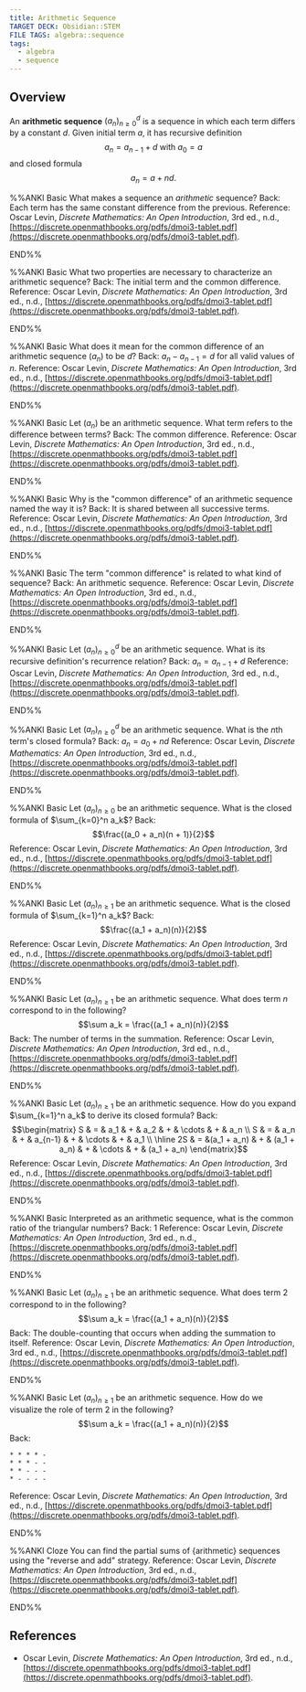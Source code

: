 ```yaml
---
title: Arithmetic Sequence
TARGET DECK: Obsidian::STEM
FILE TAGS: algebra::sequence
tags:
  - algebra
  - sequence
---
```


## Overview

An **arithmetic sequence** $(a_n)_{n \geq 0}^d$ is a sequence in which each term differs by a constant $d$. Given initial term $a$, it has recursive definition $$a_n = a_{n-1} + d \text{ with } a_0 = a$$ and closed formula $$a_n = a + nd.$$

%%ANKI
Basic
What makes a sequence an *arithmetic* sequence?
Back: Each term has the same constant difference from the previous.
Reference: Oscar Levin, *Discrete Mathematics: An Open Introduction*, 3rd ed., n.d., [https://discrete.openmathbooks.org/pdfs/dmoi3-tablet.pdf](https://discrete.openmathbooks.org/pdfs/dmoi3-tablet.pdf).
<!--ID: 1709664600159-->
END%%

%%ANKI
Basic
What two properties are necessary to characterize an arithmetic sequence?
Back: The initial term and the common difference.
Reference: Oscar Levin, *Discrete Mathematics: An Open Introduction*, 3rd ed., n.d., [https://discrete.openmathbooks.org/pdfs/dmoi3-tablet.pdf](https://discrete.openmathbooks.org/pdfs/dmoi3-tablet.pdf).
<!--ID: 1709664600161-->
END%%

%%ANKI
Basic
What does it mean for the common difference of an arithmetic sequence $(a_n)$ to be $d$?
Back: $a_n - a_{n-1} = d$ for all valid values of $n$.
Reference: Oscar Levin, *Discrete Mathematics: An Open Introduction*, 3rd ed., n.d., [https://discrete.openmathbooks.org/pdfs/dmoi3-tablet.pdf](https://discrete.openmathbooks.org/pdfs/dmoi3-tablet.pdf).
<!--ID: 1709664600162-->
END%%

%%ANKI
Basic
Let $(a_n)$ be an arithmetic sequence. What term refers to the difference between terms?
Back: The common difference.
Reference: Oscar Levin, *Discrete Mathematics: An Open Introduction*, 3rd ed., n.d., [https://discrete.openmathbooks.org/pdfs/dmoi3-tablet.pdf](https://discrete.openmathbooks.org/pdfs/dmoi3-tablet.pdf).
<!--ID: 1709664600164-->
END%%

%%ANKI
Basic
Why is the "common difference" of an arithmetic sequence named the way it is?
Back: It is shared between all successive terms.
Reference: Oscar Levin, *Discrete Mathematics: An Open Introduction*, 3rd ed., n.d., [https://discrete.openmathbooks.org/pdfs/dmoi3-tablet.pdf](https://discrete.openmathbooks.org/pdfs/dmoi3-tablet.pdf).
<!--ID: 1709664600166-->
END%%

%%ANKI
Basic
The term "common difference" is related to what kind of sequence?
Back: An arithmetic sequence.
Reference: Oscar Levin, *Discrete Mathematics: An Open Introduction*, 3rd ed., n.d., [https://discrete.openmathbooks.org/pdfs/dmoi3-tablet.pdf](https://discrete.openmathbooks.org/pdfs/dmoi3-tablet.pdf).
<!--ID: 1709664600167-->
END%%

%%ANKI
Basic
Let $(a_n)_{n \geq 0}^d$ be an arithmetic sequence. What is its recursive definition's recurrence relation?
Back: $a_n = a_{n-1} + d$
Reference: Oscar Levin, *Discrete Mathematics: An Open Introduction*, 3rd ed., n.d., [https://discrete.openmathbooks.org/pdfs/dmoi3-tablet.pdf](https://discrete.openmathbooks.org/pdfs/dmoi3-tablet.pdf).
<!--ID: 1709664600169-->
END%%

%%ANKI
Basic
Let $(a_n)_{n \geq 0}^d$ be an arithmetic sequence. What is the $n$th term's closed formula?
Back: $a_n = a_0 + nd$
Reference: Oscar Levin, *Discrete Mathematics: An Open Introduction*, 3rd ed., n.d., [https://discrete.openmathbooks.org/pdfs/dmoi3-tablet.pdf](https://discrete.openmathbooks.org/pdfs/dmoi3-tablet.pdf).
<!--ID: 1709664600170-->
END%%

%%ANKI
Basic
Let $(a_n)_{n \geq 0}$ be an arithmetic sequence. What is the closed formula of $\sum_{k=0}^n a_k$?
Back: $$\frac{(a_0 + a_n)(n + 1)}{2}$$
Reference: Oscar Levin, *Discrete Mathematics: An Open Introduction*, 3rd ed., n.d., [https://discrete.openmathbooks.org/pdfs/dmoi3-tablet.pdf](https://discrete.openmathbooks.org/pdfs/dmoi3-tablet.pdf).
<!--ID: 1709664600172-->
END%%

%%ANKI
Basic
Let $(a_n)_{n \geq 1}$ be an arithmetic sequence. What is the closed formula of $\sum_{k=1}^n a_k$?
Back: $$\frac{(a_1 + a_n)(n)}{2}$$
Reference: Oscar Levin, *Discrete Mathematics: An Open Introduction*, 3rd ed., n.d., [https://discrete.openmathbooks.org/pdfs/dmoi3-tablet.pdf](https://discrete.openmathbooks.org/pdfs/dmoi3-tablet.pdf).
<!--ID: 1709664600173-->
END%%

%%ANKI
Basic
Let $(a_n)_{n \geq 1}$ be an arithmetic sequence. What does term $n$ correspond to in the following? $$\sum a_k = \frac{(a_1 + a_n)(n)}{2}$$
Back: The number of terms in the summation.
Reference: Oscar Levin, *Discrete Mathematics: An Open Introduction*, 3rd ed., n.d., [https://discrete.openmathbooks.org/pdfs/dmoi3-tablet.pdf](https://discrete.openmathbooks.org/pdfs/dmoi3-tablet.pdf).
<!--ID: 1709664600175-->
END%%

%%ANKI
Basic
Let $(a_n)_{n \geq 1}$ be an arithmetic sequence. How do you expand $\sum_{k=1}^n a_k$ to derive its closed formula?
Back:
$$\begin{matrix}
S & = & a_1 & + & a_2 & + & \cdots & + & a_n \\
S & = & a_n & + & a_{n-1} & + & \cdots & + & a_1 \\
\hline
2S & = &(a_1 + a_n) & + & (a_1 + a_n) & + & \cdots & + & (a_1 + a_n) 
\end{matrix}$$
Reference: Oscar Levin, *Discrete Mathematics: An Open Introduction*, 3rd ed., n.d., [https://discrete.openmathbooks.org/pdfs/dmoi3-tablet.pdf](https://discrete.openmathbooks.org/pdfs/dmoi3-tablet.pdf).
<!--ID: 1709664600176-->
END%%

%%ANKI
Basic
Interpreted as an arithmetic sequence, what is the common ratio of the triangular numbers?
Back: $1$
Reference: Oscar Levin, *Discrete Mathematics: An Open Introduction*, 3rd ed., n.d., [https://discrete.openmathbooks.org/pdfs/dmoi3-tablet.pdf](https://discrete.openmathbooks.org/pdfs/dmoi3-tablet.pdf).
<!--ID: 1709664600178-->
END%%

%%ANKI
Basic
Let $(a_n)_{n \geq 1}$ be an arithmetic sequence. What does term $2$ correspond to in the following? $$\sum a_k = \frac{(a_1 + a_n)(n)}{2}$$
Back: The double-counting that occurs when adding the summation to itself.
Reference: Oscar Levin, *Discrete Mathematics: An Open Introduction*, 3rd ed., n.d., [https://discrete.openmathbooks.org/pdfs/dmoi3-tablet.pdf](https://discrete.openmathbooks.org/pdfs/dmoi3-tablet.pdf).
<!--ID: 1709664600179-->
END%%

%%ANKI
Basic
Let $(a_n)_{n \geq 1}$ be an arithmetic sequence. How do we visualize the role of term $2$ in the following? $$\sum a_k = \frac{(a_1 + a_n)(n)}{2}$$
Back:
```
* * * * -
* * * - -
* * - - -
* - - - -
```
Reference: Oscar Levin, *Discrete Mathematics: An Open Introduction*, 3rd ed., n.d., [https://discrete.openmathbooks.org/pdfs/dmoi3-tablet.pdf](https://discrete.openmathbooks.org/pdfs/dmoi3-tablet.pdf).
<!--ID: 1709664600181-->
END%%

%%ANKI
Cloze
You can find the partial sums of {arithmetic} sequences using the "reverse and add" strategy.
Reference: Oscar Levin, *Discrete Mathematics: An Open Introduction*, 3rd ed., n.d., [https://discrete.openmathbooks.org/pdfs/dmoi3-tablet.pdf](https://discrete.openmathbooks.org/pdfs/dmoi3-tablet.pdf).
<!--ID: 1709666305449-->
END%%

## References

* Oscar Levin, *Discrete Mathematics: An Open Introduction*, 3rd ed., n.d., [https://discrete.openmathbooks.org/pdfs/dmoi3-tablet.pdf](https://discrete.openmathbooks.org/pdfs/dmoi3-tablet.pdf).